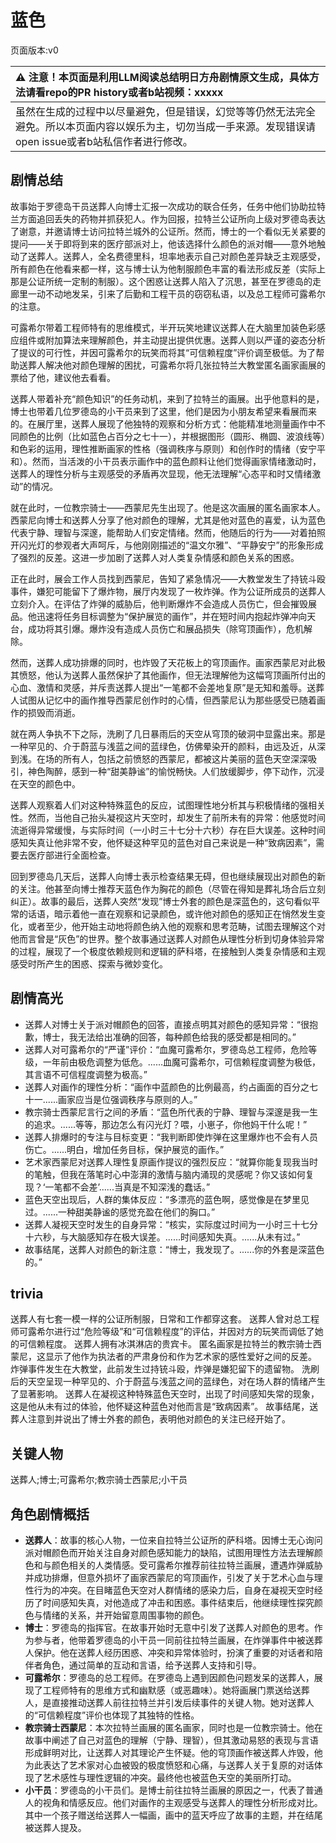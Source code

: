 # 蓝色
页面版本:v0
 

| :warning: 注意！本页面是利用LLM阅读总结明日方舟剧情原文生成，具体方法请看repo的PR history或者b站视频：xxxxx           |
|:----------------------------|
| 虽然在生成的过程中以尽量避免，但是错误，幻觉等等仍然无法完全避免。所以本页面内容以娱乐为主，切勿当成一手来源。发现错误请open issue或者b站私信作者进行修改。|



## 剧情总结
故事始于罗德岛干员送葬人向博士汇报一次成功的联合任务，任务中他们协助拉特兰方面追回丢失的药物并抓获犯人。作为回报，拉特兰公证所向上级对罗德岛表达了谢意，并邀请博士访问拉特兰城外的公证所。然而，博士的一个看似无关紧要的提问——关于即将到来的医疗部派对上，他该选择什么颜色的派对帽——意外地触动了送葬人。送葬人，全名费德里科，坦率地表示自己对颜色差异缺乏主观感受，所有颜色在他看来都一样，这与博士认为他制服颜色丰富的看法形成反差（实际上那是公证所统一定制的制服）。这个困惑让送葬人陷入了沉思，甚至在罗德岛的走廊里一动不动地发呆，引来了后勤和工程干员的窃窃私语，以及总工程师可露希尔的注意。

可露希尔带着工程师特有的思维模式，半开玩笑地建议送葬人在大脑里加装色彩感应组件或附加算法来理解颜色，并主动提出提供优惠。送葬人则以严谨的姿态分析了提议的可行性，并因可露希尔的玩笑而将其“可信赖程度”评价调至极低。为了帮助送葬人解决他对颜色理解的困扰，可露希尔将几张拉特兰大教堂匿名画家画展的票给了他，建议他去看看。

送葬人带着补充“颜色知识”的任务动机，来到了拉特兰的画展。出乎他意料的是，博士也带着几位罗德岛的小干员来到了这里，他们是因为小朋友希望来看展而来的。在展厅里，送葬人展现了他独特的观察和分析方式：他能精准地测量画作中不同颜色的比例（比如蓝色占百分之七十一），并根据图形（圆形、椭圆、波浪线等）和色彩的运用，理性推断画家的性格（强调秩序与原则）和创作时的情绪（安宁平和）。然而，当活泼的小干员表示画作中的蓝色颜料让他们觉得画家情绪激动时，送葬人的理性分析与主观感受的矛盾再次显现，他无法理解“心态平和时又情绪激动”的情况。

就在此时，一位教宗骑士——西蒙尼先生出现了。他是这次画展的匿名画家本人。西蒙尼向博士和送葬人分享了他对颜色的理解，尤其是他对蓝色的喜爱，认为蓝色代表宁静、理智与深邃，能帮助人们安定情绪。然而，他随后的行为——对着拍照开闪光灯的参观者大声呵斥，与他刚刚描述的“温文尔雅”、“平静安宁”的形象形成了强烈的反差。这进一步加剧了送葬人对人类复杂情感和颜色关系的困惑。

正在此时，展会工作人员找到西蒙尼，告知了紧急情况——大教堂发生了持铳斗殴事件，嫌犯可能留下了爆炸物，展厅内发现了一枚炸弹。作为公证所成员的送葬人立刻介入。在评估了炸弹的威胁后，他判断爆炸不会造成人员伤亡，但会摧毁展品。他迅速将任务目标调整为“保护展览的画作”，并在短时间内抱起炸弹冲向天台，成功将其引爆。爆炸没有造成人员伤亡和展品损失（除穹顶画作），危机解除。

然而，送葬人成功排爆的同时，也炸毁了天花板上的穹顶画作。画家西蒙尼对此极其愤怒，他认为送葬人虽然保护了其他画作，但无法理解他为这幅穹顶画所付出的心血、激情和灵感，并斥责送葬人提出“一笔都不会差地复原”是无知和羞辱。送葬人试图从记忆中的画作推导西蒙尼创作时的心情，但西蒙尼认为那些感受已随着画作的损毁而消逝。

就在两人争执不下之际，洗刷了几日暴雨后的天空从穹顶的破洞中显露出来。那是一种罕见的、介于蔚蓝与浅蓝之间的蓝绿色，仿佛晕染开的颜料，由远及近，从深到浅。在场的所有人，包括之前愤怒的西蒙尼，都被这片美丽的蓝色天空深深吸引，神色陶醉，感到一种“甜美静谧”的愉悦畅快。人们放缓脚步，停下动作，沉浸在天空的颜色中。

送葬人观察着人们对这种特殊蓝色的反应，试图理性地分析其与积极情绪的强相关性。然而，当他自己抬头凝视这片天空时，却发生了前所未有的异常：他感觉时间流逝得异常缓慢，与实际时间（一小时三十七分十六秒）存在巨大误差。这种时间感知失真让他非常不安，他怀疑这种罕见的蓝色对自己来说是一种“致病因素”，需要去医疗部进行全面检查。

回到罗德岛几天后，送葬人向博士表示检查结果无碍，但也继续展现出对颜色的新的关注。他甚至向博士推荐天蓝色作为胸花的颜色（尽管在得知是葬礼场合后立刻纠正）。故事的最后，送葬人突然“发现”博士外套的颜色是深蓝色的，这句看似平常的话语，暗示着他一直在观察和记录颜色，或许他对颜色的感知正在悄然发生变化，或者至少，他开始主动地将颜色纳入他的观察和思考范畴，试图去理解这个对他而言曾是“灰色”的世界。整个故事通过送葬人对颜色从理性分析到切身体验异常的过程，展现了一个极度依赖规则和逻辑的萨科塔，在接触到人类复杂情感和主观感受时所产生的困惑、探索与微妙变化。
## 剧情高光
- 送葬人对博士关于派对帽颜色的回答，直接点明其对颜色的感知异常：“很抱歉，博士，我无法给出准确的回答，每种颜色给我的感受都是相同的。”
- 送葬人对可露希尔的“严谨”评价：“血魔可露希尔，罗德岛总工程师，危险等级，一年前由极危调整为低危。......血魔可露希尔，可信赖程度调整为极低，其言语不可信程度调整为极高。”
- 送葬人对画作的理性分析：“画作中蓝颜色的比例最高，约占画面的百分之七十一......画家应当是位强调秩序与原则的人。”
- 教宗骑士西蒙尼言行之间的矛盾：“蓝色所代表的宁静、理智与深邃是我一生的追求。......等等，那边怎么有闪光灯？喂，小崽子，你他妈干什么呢！”
- 送葬人排爆时的专注与目标变更：“我判断即使炸弹在这里爆炸也不会有人员伤亡。......明白，增加任务目标，保护展览的画作。”
- 艺术家西蒙尼对送葬人理性复原画作提议的强烈反应：“就算你能复现我当时的笔触，但我在落笔时心中澎湃的激情与脑内涌现的灵感呢？你又该如何复现？‘一笔都不会差’......当真是不知深浅的蠢话。”
- 蓝色天空出现后，人群的集体反应：“多漂亮的蓝色啊，感觉像是在梦里见过。......一种甜美静谧的感觉充盈在他们的胸口。”
- 送葬人凝视天空时发生的自身异常：“核实，实际度过时间为一小时三十七分十六秒，与大脑感知存在极大误差。......时间感知失真。......从未有过。”
- 故事结尾，送葬人对颜色的新注意：“博士，我发现了。......你的外套是深蓝色的。”
## trivia
送葬人有七套一模一样的公证所制服，日常和工作都穿这套。
送葬人曾对总工程师可露希尔进行过“危险等级”和“可信赖程度”的评估，并因对方的玩笑而调低了她的可信赖程度。
送葬人拥有冰淇淋店的贵宾卡。
匿名画家是拉特兰的教宗骑士西蒙尼，这显示了他作为执法者的严肃身份和作为艺术家的感性爱好之间的反差。
炸弹事件发生在大教堂，此前发生过持铳斗殴，炸弹是嫌犯留下的遗留物。
洗刷后的天空呈现一种罕见的、介于蔚蓝与浅蓝之间的蓝绿色，对在场人群的情绪产生了显著影响。
送葬人在凝视这种特殊蓝色天空时，出现了时间感知失常的现象，这是他从未有过的体验，他怀疑这种蓝色对他而言是“致病因素”。
故事结尾，送葬人注意到并说出了博士外套的颜色，表明他对颜色的关注已经开始了。
## 关键人物
送葬人;博士;可露希尔;教宗骑士西蒙尼;小干员
## 角色剧情概括
-   **送葬人**：故事的核心人物，一位来自拉特兰公证所的萨科塔。因博士无心询问派对帽颜色而开始关注自身对颜色感知能力的缺陷，试图用理性方法去理解颜色和与颜色相关的人类情感。受可露希尔推荐前往拉特兰画展，遭遇炸弹威胁并成功排爆，但意外损坏了画家西蒙尼的穹顶画作，引发了关于艺术心血与理性行为的冲突。在目睹蓝色天空对人群情绪的感染力后，自身在凝视天空时经历了时间感知失真，对他造成了冲击和困惑。事件结束后，他继续理性探究颜色与情绪的关系，并开始留意周围事物的颜色。
-   **博士**：罗德岛的指挥官。在故事开始时无意中引发了送葬人对颜色的思考。作为参与者，他带着罗德岛的小干员一同前往拉特兰画展，在炸弹事件中被送葬人保护。他在送葬人经历困惑、冲突和异常体验时，扮演了重要的对话者和陪伴者角色，通过简单的互动和言语，给予送葬人支持和引导。
-   **可露希尔**：罗德岛的总工程师。在罗德岛上遇到因颜色问题发呆的送葬人，展现了工程师特有的思维方式和幽默感（或恶趣味）。她将画展门票送给送葬人，是直接推动送葬人前往拉特兰并引发后续事件的关键人物。她对送葬人的“可信赖程度”评价也体现了其独特的性格。
-   **教宗骑士西蒙尼**：本次拉特兰画展的匿名画家，同时也是一位教宗骑士。他在故事中阐述了自己对蓝色的理解（宁静、理智），但其激动易怒的表现与言语形成鲜明对比，让送葬人对其理论产生怀疑。他的穹顶画作被送葬人炸毁，他为此表达了艺术家对心血被毁的极度愤怒和心痛，与送葬人关于复原的对话体现了艺术感性与理性逻辑的冲突。最终他也被蓝色天空的美丽所打动。
-   **小干员**：罗德岛的小干员们。是博士前往拉特兰画展的原因之一，代表了普通人的视角和情感反应。他们对画作的主观感受与送葬人的理性分析形成对比。其中一个孩子赠送给送葬人一幅画，画中的蓝天呼应了故事的主题，并在结尾被送葬人提及。